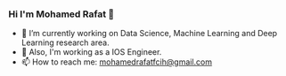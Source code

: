 ### Hi I'm Mohamed Rafat 👋

- 🔭 I’m currently working on Data Science, Machine Learning and Deep Learning research area.
- 🔭 Also, I'm working as a IOS Engineer.
- 📫 How to reach me: mohamedrafatfcih@gmail.com
